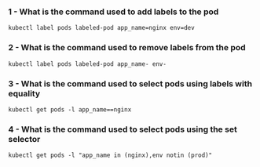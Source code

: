 
### 1 - What is the command used to add labels to the pod

```
kubectl label pods labeled-pod app_name=nginx env=dev
```


### 2 - What is the command used to remove labels from the pod

```
kubectl label pods labeled-pod app_name- env-
```

### 3 - What is the command used to select pods using labels with equality

```
kubectl get pods -l app_name==nginx
```

### 4 - What is the command used to select pods using the set selector

```
kubectl get pods -l "app_name in (nginx),env notin (prod)"
```
